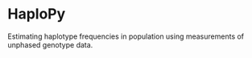 # HaploPy

Estimating haplotype frequencies in population 
using measurements of unphased genotype data.
